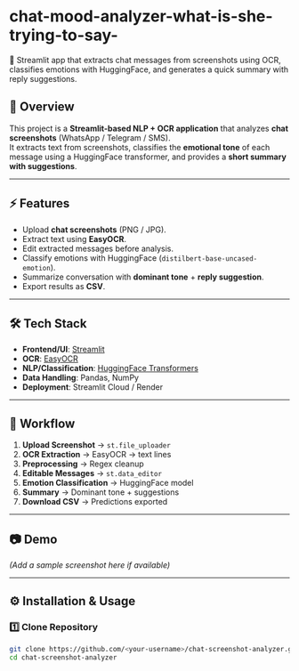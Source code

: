 # chat-mood-analyzer-what-is-she-trying-to-say-
📸 Streamlit app that extracts chat messages from screenshots using OCR, classifies emotions with HuggingFace, and generates a quick summary with reply suggestions.
## 🚀 Overview
This project is a **Streamlit-based NLP + OCR application** that analyzes **chat screenshots** (WhatsApp / Telegram / SMS).  
It extracts text from screenshots, classifies the **emotional tone** of each message using a HuggingFace transformer, and provides a **short summary with suggestions**.

---

## ⚡ Features
- Upload **chat screenshots** (PNG / JPG).
- Extract text using **EasyOCR**.
- Edit extracted messages before analysis.
- Classify emotions with HuggingFace (`distilbert-base-uncased-emotion`).
- Summarize conversation with **dominant tone** + **reply suggestion**.
- Export results as **CSV**.

---

## 🛠️ Tech Stack
- **Frontend/UI**: [Streamlit](https://streamlit.io/)
- **OCR**: [EasyOCR](https://github.com/JaidedAI/EasyOCR)
- **NLP/Classification**: [HuggingFace Transformers](https://huggingface.co/)
- **Data Handling**: Pandas, NumPy
- **Deployment**: Streamlit Cloud / Render

---

## 📂 Workflow
1. **Upload Screenshot** → `st.file_uploader`
2. **OCR Extraction** → EasyOCR → text lines
3. **Preprocessing** → Regex cleanup
4. **Editable Messages** → `st.data_editor`
5. **Emotion Classification** → HuggingFace model
6. **Summary** → Dominant tone + suggestions
7. **Download CSV** → Predictions exported

---

## 📷 Demo
*(Add a sample screenshot here if available)*

---

## ⚙️ Installation & Usage

### 1️⃣ Clone Repository
```bash
git clone https://github.com/<your-username>/chat-screenshot-analyzer.git
cd chat-screenshot-analyzer

